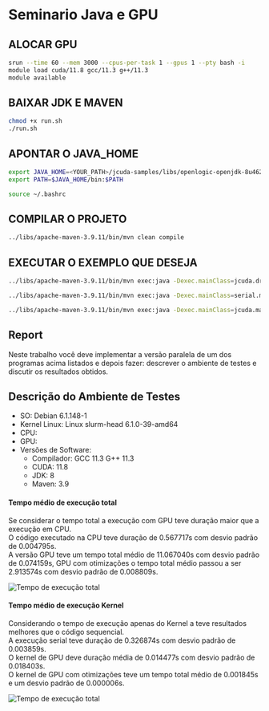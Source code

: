 # Seminario Java e GPU

## ALOCAR GPU
```bash
srun --time 60 --mem 3000 --cpus-per-task 1 --gpus 1 --pty bash -i
module load cuda/11.8 gcc/11.3 g++/11.3
module available 
```

## BAIXAR JDK E MAVEN
```bash 
chmod +x run.sh
./run.sh
```

## APONTAR O JAVA_HOME
```bash
export JAVA_HOME=<YOUR_PATH>/jcuda-samples/libs/openlogic-openjdk-8u462-b08-linux-x64
export PATH=$JAVA_HOME/bin:$PATH

source ~/.bashrc
```

## COMPILAR O PROJETO
```bash
../libs/apache-maven-3.9.11/bin/mvn clean compile
```

## EXECUTAR O EXEMPLO QUE DESEJA
```bash
../libs/apache-maven-3.9.11/bin/mvn exec:java -Dexec.mainClass=jcuda.driver.samples.JCudaVectorAdd

../libs/apache-maven-3.9.11/bin/mvn exec:java -Dexec.mainClass=serial.matrixmultiplication.MatrixMultiplication -DDEBUG=true -DTIMER=true -DWORKLOAD=G

../libs/apache-maven-3.9.11/bin/mvn exec:java -Dexec.mainClass=jcuda.matrixmultiplication.JCudaMatrixMultiplication -DTIMER=true -DWORKLOAD=G
```

## Report

Neste trabalho você deve implementar a versão paralela de um dos programas acima listados e depois fazer: descrever o ambiente de testes e discutir os resultados obtidos. 

## Descrição do Ambiente de Testes

- SO: Debian 6.1.148-1
- Kernel Linux: Linux slurm-head 6.1.0-39-amd64
- CPU: 
- GPU:  
- Versões de Software:
  - Compilador: GCC 11.3 G++ 11.3
  - CUDA: 11.8
  - JDK: 8
  - Maven: 3.9


#### Tempo médio de execução total 
Se considerar o tempo total a execução com GPU teve duração maior que a execução em CPU. <br/>
O código executado na CPU teve duração de 0.567717s com desvio padrão de 0.004795s.  <br/>
A versão GPU teve um tempo total médio de 11.067040s com desvio padrão de 0.074159s, GPU com otimizações o tempo total médio passou a ser 2.913574s com desvio padrão de 0.008809s.

![Tempo de execução total](./resultado/speedup-tempo-total.png)


#### Tempo médio de execução Kernel
Considerando o tempo de execução apenas do Kernel a  teve resultados melhores que o código sequencial. <br/>
A execução serial teve duração de 0.326874s com desvio padrão de 0.003859s.  <br/>
O kernel de GPU deve duração média de 0.014477s com desvio padrão de 0.018403s.  <br/>
O kernel de GPU com otimizações teve um tempo total médio de 0.001845s e um desvio padrão de 0.000006s. 

![Tempo de execução total](./resultado/speedup-tempo-gray-trans.png)